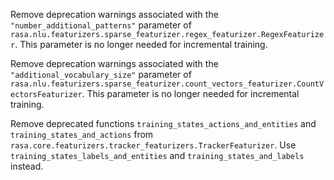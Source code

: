 Remove deprecation warnings associated with the `"number_additional_patterns"` parameter of 
`rasa.nlu.featurizers.sparse_featurizer.regex_featurizer.RegexFeaturizer`.
This parameter is no longer needed for incremental training.

Remove deprecation warnings associated with the `"additional_vocabulary_size"` parameter of 
`rasa.nlu.featurizers.sparse_featurizer.count_vectors_featurizer.CountVectorsFeaturizer`.
This parameter is no longer needed for incremental training.

Remove deprecated functions `training_states_actions_and_entities` and 
`training_states_and_actions` from `rasa.core.featurizers.tracker_featurizers.TrackerFeaturizer`.
Use `training_states_labels_and_entities` and `training_states_and_labels` instead.
